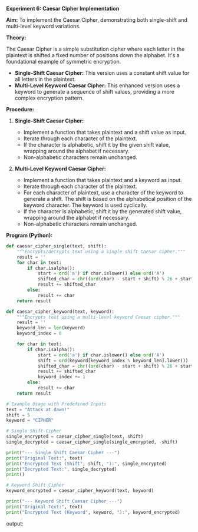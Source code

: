 **Experiment 6: Caesar Cipher Implementation**

**Aim:** To implement the Caesar Cipher, demonstrating both single-shift and multi-level keyword variations.

**Theory:**

The Caesar Cipher is a simple substitution cipher where each letter in the plaintext is shifted a fixed number of positions down the alphabet. It's a foundational example of symmetric encryption.

* **Single-Shift Caesar Cipher:** This version uses a constant shift value for all letters in the plaintext.
* **Multi-Level Keyword Caesar Cipher:** This enhanced version uses a keyword to generate a sequence of shift values, providing a more complex encryption pattern.

**Procedure:**

1.  **Single-Shift Caesar Cipher:**
    * Implement a function that takes plaintext and a shift value as input.
    * Iterate through each character of the plaintext.
    * If the character is alphabetic, shift it by the given shift value, wrapping around the alphabet if necessary.
    * Non-alphabetic characters remain unchanged.

2.  **Multi-Level Keyword Caesar Cipher:**
    * Implement a function that takes plaintext and a keyword as input.
    * Iterate through each character of the plaintext.
    * For each character of plaintext, use a character of the keyword to generate a shift. The shift is based on the alphabetical position of the keyword character. The keyword is used cyclically.
    * If the character is alphabetic, shift it by the generated shift value, wrapping around the alphabet if necessary.
    * Non-alphabetic characters remain unchanged.

**Program (Python):**

```python
def caesar_cipher_single(text, shift):
    """Encrypts/decrypts text using a single shift Caesar cipher."""
    result = ''
    for char in text:
        if char.isalpha():
            start = ord('a') if char.islower() else ord('A')
            shifted_char = chr((ord(char) - start + shift) % 26 + start)
            result += shifted_char
        else:
            result += char
    return result

def caesar_cipher_keyword(text, keyword):
    """Encrypts text using a multi-level keyword Caesar cipher."""
    result = ''
    keyword_len = len(keyword)
    keyword_index = 0

    for char in text:
        if char.isalpha():
            start = ord('a') if char.islower() else ord('A')
            shift = ord(keyword[keyword_index % keyword_len].lower()) - ord('a')
            shifted_char = chr((ord(char) - start + shift) % 26 + start)
            result += shifted_char
            keyword_index += 1
        else:
            result += char
    return result

# Example Usage with Predefined Inputs
text = "Attack at dawn!"
shift = 5
keyword = "CIPHER"

# Single Shift Cipher
single_encrypted = caesar_cipher_single(text, shift)
single_decrypted = caesar_cipher_single(single_encrypted, -shift)

print("--- Single Shift Caesar Cipher ---")
print("Original Text:", text)
print("Encrypted Text (Shift", shift, "):", single_encrypted)
print("Decrypted Text:", single_decrypted)
print()

# Keyword Shift Cipher
keyword_encrypted = caesar_cipher_keyword(text, keyword)

print("--- Keyword Shift Caesar Cipher ---")
print("Original Text:", text)
print("Encrypted Text (Keyword", keyword, "):", keyword_encrypted)
```

output:
